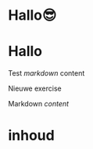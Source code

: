# Hallo😎
# Hallo
Test *markdown* content

Nieuwe exercise

<ShortExercise id="NbxIH9PMocECwzSF9o3a" title="test">
  
  Markdown *content*
  
  # inhoud
  
</ShortExercise>
